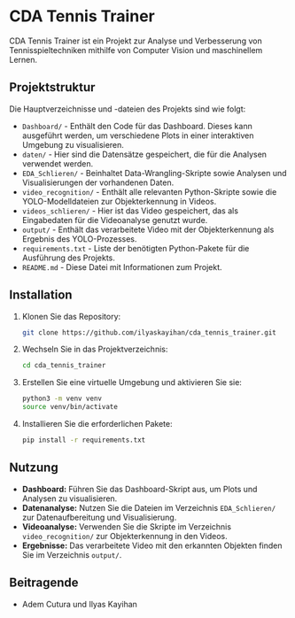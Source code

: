 # CDA Tennis Trainer

CDA Tennis Trainer ist ein Projekt zur Analyse und Verbesserung von Tennisspieltechniken mithilfe von Computer Vision und maschinellem Lernen.

## Projektstruktur

Die Hauptverzeichnisse und -dateien des Projekts sind wie folgt:

- `Dashboard/` - Enthält den Code für das Dashboard. Dieses kann ausgeführt werden, um verschiedene Plots in einer interaktiven Umgebung zu visualisieren.
- `daten/` - Hier sind die Datensätze gespeichert, die für die Analysen verwendet werden.
- `EDA_Schlieren/` - Beinhaltet Data-Wrangling-Skripte sowie Analysen und Visualisierungen der vorhandenen Daten.
- `video_recognition/` - Enthält alle relevanten Python-Skripte sowie die YOLO-Modelldateien zur Objekterkennung in Videos.
- `videos_schlieren/` - Hier ist das Video gespeichert, das als Eingabedaten für die Videoanalyse genutzt wurde.
- `output/` - Enthält das verarbeitete Video mit der Objekterkennung als Ergebnis des YOLO-Prozesses.
- `requirements.txt` - Liste der benötigten Python-Pakete für die Ausführung des Projekts.
- `README.md` - Diese Datei mit Informationen zum Projekt.

## Installation

1. Klonen Sie das Repository:
   ```bash
   git clone https://github.com/ilyaskayihan/cda_tennis_trainer.git
   ```

2. Wechseln Sie in das Projektverzeichnis:
   ```bash
   cd cda_tennis_trainer
   ```

3. Erstellen Sie eine virtuelle Umgebung und aktivieren Sie sie:
   ```bash
   python3 -m venv venv
   source venv/bin/activate
   ```

4. Installieren Sie die erforderlichen Pakete:
   ```bash
   pip install -r requirements.txt
   ```

## Nutzung

- **Dashboard:** Führen Sie das Dashboard-Skript aus, um Plots und Analysen zu visualisieren.
- **Datenanalyse:** Nutzen Sie die Dateien im Verzeichnis `EDA_Schlieren/` zur Datenaufbereitung und Visualisierung.
- **Videoanalyse:** Verwenden Sie die Skripte im Verzeichnis `video_recognition/` zur Objekterkennung in den Videos.
- **Ergebnisse:** Das verarbeitete Video mit den erkannten Objekten finden Sie im Verzeichnis `output/`.

## Beitragende

- Adem Cutura und Ilyas Kayihan




